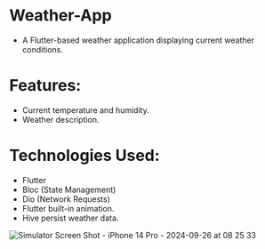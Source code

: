 # Weather-App


 - A Flutter-based weather application displaying current weather conditions.

# Features:

 - Current temperature and humidity. 
 - Weather description.

# Technologies Used:

 - Flutter 
 - Bloc (State Management)
 - Dio (Network Requests)
 - Flutter built-in animation.
 - Hive persist weather data.


![Simulator Screen Shot - iPhone 14 Pro - 2024-09-26 at 08 25 33](https://github.com/user-attachments/assets/d8422014-59f6-4a1d-a07b-ca678d47519b)
